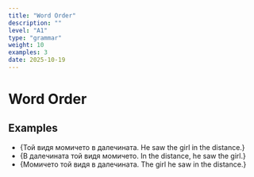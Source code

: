 ```yaml
---
title: "Word Order"
description: ""
level: "A1"
type: "grammar"
weight: 10
examples: 3
date: 2025-10-19
---
```


# Word Order



## Examples

- {Той видя момичето в далечината. He saw the girl in the distance.}
- {В далечината той видя момичето. In the distance, he saw the girl.}
- {Момичето той видя в далечината. The girl he saw in the distance.}

